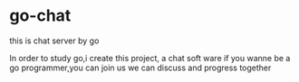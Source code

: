 # go-chat
this is chat server by go

In order to study go,i create this project, a chat soft ware
if you wanne be a go programmer,you can join us
we can discuss and progress together